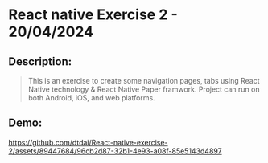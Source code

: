 # React native Exercise 2 - 20/04/2024

## Description:
> This is an exercise to create some navigation pages, tabs using React Native technology & React Native Paper framwork. Project can run on both Android, iOS, and web platforms.

## Demo:

https://github.com/dtdai/React-native-exercise-2/assets/89447684/96cb2d87-32b1-4e93-a08f-85e5143d4897

